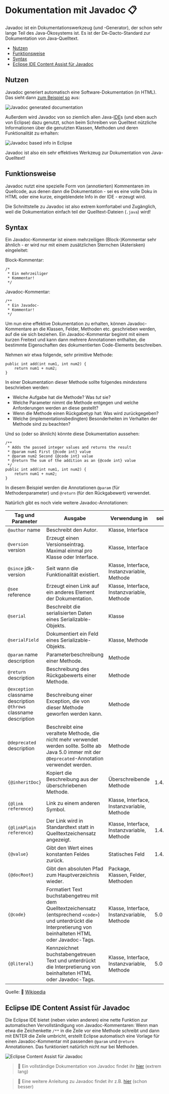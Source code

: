 # Dokumentation mit Javadoc :clipboard:<!-- omit in toc -->

Javadoc ist ein Dokumentationswerkzeug (und -Generator), der schon sehr lange Teil des Java-Ökosystems ist. Es ist der De-Dacto-Standard zur Dokumentation von Java-Quelltext.

- [Nutzen](#nutzen)
- [Funktionsweise](#funktionsweise)
- [Syntax](#syntax)
- [Eclipse IDE Content Assist für Javadoc](#eclipse-ide-content-assist-für-javadoc)


## Nutzen

Javadoc generiert automatisch eine Software-Dokumentation (in HTML). Das sieht dann [zum Beispiel so](https://docs.oracle.com/javase/7/docs/api/java/lang/String.html) aus:

![Javadoc generated documentation](../assets/images/javadoc-export.png)

Außerdem wird Javadoc von so ziemlich allen Java-[IDE](../Glossar.md#ide)s (und eben auch von Eclipse) dazu genutzt, schon beim Schreiben von Quelltext nützliche Informationen über die genutzten Klassen, Methoden und deren Funktionalität zu erhalten:

![Javadoc based info in Eclipse](../assets/images/javadoc-ide-hint.png)

Javadoc ist also ein sehr effektives Werkzeug zur Dokumentation von Java-Quelltext!


## Funktionsweise

Javadoc nutzt eine spezielle Form von (annotierten) Kommentaren im Quellcode, aus denen dann die Dokumentation - sei es eine volle Doku in HTML oder eine kurze, eingeblendete Info in der IDE - erzeugt wird.

Die Schnittstelle zu Javadoc ist also extrem komfortabel und Zugänglich, weil die Dokumentation einfach teil der Quelltext-Dateien (`.java`) wird!


## Syntax

Ein Javadoc-Kommentar ist einem mehrzeiligen (Block-)Kommentar sehr ähnlich - er wird nur mit einem zusätzlichen Sternchen (Asterisken) eingeleitet:

Block-Kommentar:
```
/*
 * Ein mehrzeiliger
 * Kommentar!
 */
```

Javadoc-Kommentar:
```
/**
 * Ein Javadoc-
 * Kommentar!
 */
```

Um nun eine effektive Dokumentation zu erhalten, können Javadoc-Kommentare an die Klassen, Felder, Methoden etc. geschrieben werden, auf die sie sich beziehen. Ein Javadoc-Kommentar beginnt mit einem kurzen Freitext und kann dann mehrere Annotationen enthalten, die bestimmte Eigenschaften des dokumentierten Code-Elements beschreiben.

Nehmen wir etwa folgende, sehr primitive Methode:

```
public int add(int num1, int num2) {
    return num1 + num2;
}
```

In einer Dokumentation dieser Methode sollte folgendes _mindestens_ beschrieben werden:

- Welche Aufgabe hat die Methode? Was _tut_ sie?
- Welche Parameter nimmt die Methode entgegen und welche Anforderungen werden an diese gestellt?
- Wenn die Methode einen Rückgabetyp hat: Was wird zurückgegeben?
- Welche (implementationsbedingten) Besonderheiten im Verhalten der Methode sind zu beachten?

Und so (oder so ähnlich) könnte diese Dokumentation aussehen:

```
/**
 * Adds the passed integer values and returns the result
 * @param num1 First {@code int} value
 * @param num2 Second {@code int} value
 * @return The sum of the addition as an {@code int} value
 */
public int add(int num1, int num2) {
    return num1 + num2;
}
```

In diesem Beispiel werden die Annotationen `@param` (für Methodenparameter) und `@return` (für den Rückgabewert) verwendet.

Natürlich gibt es noch viele weitere Javadoc-Annotationen:

|Tag und Parameter|Ausgabe|Verwendung in|seit|
|--- |--- |--- |--- |
|`@author` name|Beschreibt den Autor.|Klasse, Interface||
|`@version` version|Erzeugt einen Versionseintrag. Maximal einmal pro Klasse oder Interface.|Klasse, Interface||
|`@since` jdk-version|Seit wann die Funktionalität existiert.|Klasse, Interface, Instanzvariable, Methode||
|`@see` reference|Erzeugt einen Link auf ein anderes Element der Dokumentation.|Klasse, Interface, Instanzvariable, Methode||
|`@serial`|Beschreibt die serialisierten Daten eines Serializable-Objekts.|Klasse||
|`@serialField`|Dokumentiert ein Feld eines Serializable-Objekts.|Klasse, Methode||
|`@param` name description|Parameterbeschreibung einer Methode.|Methode||
|`@return` description|Beschreibung des Rückgabewerts einer Methode.|Methode||
|`@exception` classname description `@throws` classname description|Beschreibung einer Exception, die von dieser Methode geworfen werden kann.|Methode||
|`@deprecated` description|Beschreibt eine veraltete Methode, die nicht mehr verwendet werden sollte. Sollte ab Java 5.0 immer mit der `@Deprecated`-Annotation verwendet werden.|Methode||
|`{@inheritDoc}`|Kopiert die Beschreibung aus der überschriebenen Methode.|Überschreibende Methode|1.4.0|
|`{@link reference}`|Link zu einem anderen Symbol.|Klasse, Interface, Instanzvariable, Methode||
|`{@linkPlain reference}`|Der Link wird in Standardtext statt in Quelltextzeichensatz angezeigt.|Klasse, Interface, Instanzvariable, Methode|1.4.0|
|`{@value}`|Gibt den Wert eines konstanten Feldes zurück.|Statisches Feld|1.4.0|
|`{@docRoot}`|Gibt den absoluten Pfad zum Hauptverzeichnis wieder.|Package, Klassen, Felder, Methoden||
|`{@code}`|Formatiert Text buchstabengetreu mit dem Quelltextzeichensatz (entsprechend `<code>`) und unterdrückt die Interpretierung von beinhalteten HTML oder Javadoc-Tags.|Klasse, Interface, Instanzvariable, Methode|5.0|
|`{@literal}`|Kennzeichnet buchstabengetreuen Text und unterdrückt die Interpretierung von beinhalteten HTML oder Javadoc-Tags.|Klasse, Interface, Instanzvariable, Methode|5.0|

Quelle: :link: [Wikipedia](https://de.wikipedia.org/wiki/Javadoc#%C3%9Cbersicht_der_Javadoc-Tags)


## Eclipse IDE Content Assist für Javadoc

Die Eclipse IDE bietet (neben vielen anderen) eine nette Funktion zur automatischen Vervollständigung von Javadoc-Kommentaren: Wenn man etwa die Zeichenkette `/**` in die Zeile vor eine Methode schreibt und dann mit ENTER die Zeile umbricht, erstellt Eclipse automatisch eine Vorlage für einen Javadoc-Kommentar mit passenden `@param` und `@return` Annotationen. Das funktioniert natürlich nicht nur bei Methoden.

![Eclipse Content Assist für Javadoc](../assets/images/javadoc-eclipse-completion.gif)


> :link: Ein vollständige Dokumentation von Javadoc findet ihr [hier](https://docs.oracle.com/javase/8/docs/technotes/tools/windows/javadoc.html) (extrem lang)

> :link: Eine weitere Anleitung zu Javadoc findet ihr z.B. [hier](https://www.baeldung.com/javadoc) (schon besser)




